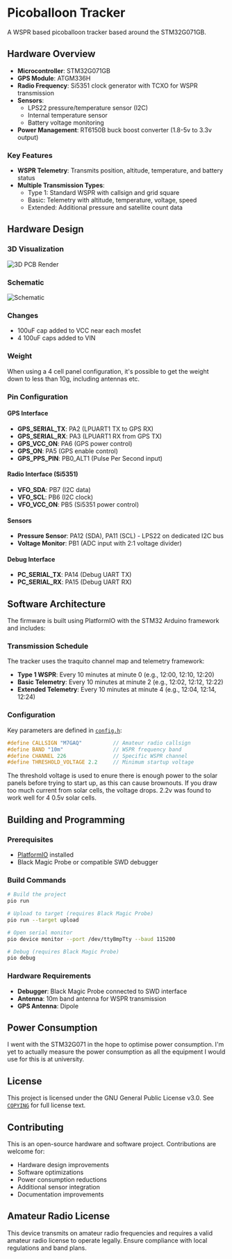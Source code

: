 # Picoballoon Tracker

A WSPR based picoballoon tracker based around the STM32G071GB.

## Hardware Overview

- **Microcontroller**: STM32G071GB
- **GPS Module**: ATGM336H
- **Radio Frequency**: Si5351 clock generator with TCXO for WSPR transmission
- **Sensors**: 
  - LPS22 pressure/temperature sensor (I2C)
  - Internal temperature sensor
  - Battery voltage monitoring
- **Power Management**: RT6150B buck boost converter (1.8-5v to 3.3v output)

### Key Features

- **WSPR Telemetry**: Transmits position, altitude, temperature, and battery status
- **Multiple Transmission Types**: 
  - Type 1: Standard WSPR with callsign and grid square
  - Basic: Telemetry with altitude, temperature, voltage, speed
  - Extended: Additional pressure and satellite count data

## Hardware Design

### 3D Visualization
![3D PCB Render](hardware/3d.png)

### Schematic
![Schematic](hardware/SCH_Schematic1_1-P1_2025-08-19.png)

### Changes

 - 100uF cap added to VCC near each mosfet
 - 4 100uF caps added to VIN

 ### Weight
When using a 4 cell panel configuration, it's possible to get the weight down to less than 10g, including antennas etc.

### Pin Configuration

#### GPS Interface
- **GPS_SERIAL_TX**: PA2 (LPUART1 TX to GPS RX)
- **GPS_SERIAL_RX**: PA3 (LPUART1 RX from GPS TX)  
- **GPS_VCC_ON**: PA6 (GPS power control)
- **GPS_ON**: PA5 (GPS enable control)
- **GPS_PPS_PIN**: PB0_ALT1 (Pulse Per Second input)

#### Radio Interface (Si5351)
- **VFO_SDA**: PB7 (I2C data)
- **VFO_SCL**: PB6 (I2C clock)
- **VFO_VCC_ON**: PB5 (Si5351 power control)

#### Sensors
- **Pressure Sensor**: PA12 (SDA), PA11 (SCL) - LPS22 on dedicated I2C bus
- **Voltage Monitor**: PB1 (ADC input with 2:1 voltage divider)

#### Debug Interface
- **PC_SERIAL_TX**: PA14 (Debug UART TX)
- **PC_SERIAL_RX**: PA15 (Debug UART RX)

## Software Architecture

The firmware is built using PlatformIO with the STM32 Arduino framework and includes:

### Transmission Schedule

The tracker uses the traquito channel map and telemetry framework:

- **Type 1 WSPR**: Every 10 minutes at minute 0 (e.g., 12:00, 12:10, 12:20)
- **Basic Telemetry**: Every 10 minutes at minute 2 (e.g., 12:02, 12:12, 12:22)  
- **Extended Telemetry**: Every 10 minutes at minute 4 (e.g., 12:04, 12:14, 12:24)

### Configuration

Key parameters are defined in [`config.h`](src/config.h):

```cpp
#define CALLSIGN "M7GAQ"          // Amateur radio callsign
#define BAND "10m"                // WSPR frequency band  
#define CHANNEL 226               // Specific WSPR channel
#define THRESHOLD_VOLTAGE 2.2     // Minimum startup voltage
```

The threshold voltage is used to enure there is enough power to the solar panels before trying to start up, as this can cause brownouts. If you draw too much current from solar cells, the voltage drops. 2.2v was found to work well for 4 0.5v solar cells.

## Building and Programming

### Prerequisites

- [PlatformIO](https://platformio.org/) installed
- Black Magic Probe or compatible SWD debugger

### Build Commands

```bash
# Build the project
pio run

# Upload to target (requires Black Magic Probe)
pio run --target upload

# Open serial monitor
pio device monitor --port /dev/ttyBmpTty --baud 115200

# Debug (requires Black Magic Probe)
pio debug
```

### Hardware Requirements

- **Debugger**: Black Magic Probe connected to SWD interface
- **Antenna**: 10m band antenna for WSPR transmission
- **GPS Antenna**: Dipole

## Power Consumption

I went with the STM32G071 in the hope to optimise power consumption. I'm yet to actually measure the power consumption as all the equipment I would use for this is at university.

## License

This project is licensed under the GNU General Public License v3.0. See [`COPYING`](COPYING) for full license text.

## Contributing

This is an open-source hardware and software project. Contributions are welcome for:

- Hardware design improvements
- Software optimizations  
- Power consumption reductions
- Additional sensor integration
- Documentation improvements

## Amateur Radio License

This device transmits on amateur radio frequencies and requires a valid amateur radio license to operate legally. Ensure compliance with local regulations and band plans.
